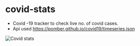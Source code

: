 # covid-stats

- Covid -19 tracker to check live no. of covid cases.
- Api used https://pomber.github.io/covid19/timeseries.json

![Covid stats](https://user-images.githubusercontent.com/57227895/124109617-f8d24480-da84-11eb-8f05-175f8efd3a33.png)
